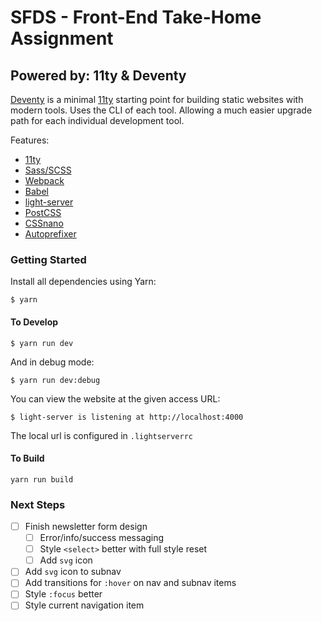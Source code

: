 # SFDS - Front-End Take-Home Assignment

## Powered by: 11ty & Deventy

[Deventy](https://github.com/ianrose/deventy) is a minimal [11ty](https://www.11ty.io) starting point for building static websites with modern tools. Uses the CLI of each tool. Allowing a much easier upgrade path for each individual development tool.

Features:

- [11ty](https://www.11ty.io/)
- [Sass/SCSS](https://github.com/sass/node-sass)
- [Webpack](https://webpack.js.org/)
- [Babel](https://babeljs.io/)
- [light-server](https://github.com/txchen/light-server)
- [PostCSS](https://postcss.org/)
- [CSSnano](https://cssnano.co/)
- [Autoprefixer](https://github.com/postcss/autoprefixer)

### Getting Started

Install all dependencies using Yarn:

```
$ yarn
```

#### To Develop

```
$ yarn run dev
```

And in debug mode:

```
$ yarn run dev:debug
```

You can view the website at the given access URL:

```
$ light-server is listening at http://localhost:4000
```

The local url is configured in `.lightserverrc`

#### To Build

```
yarn run build
```

### Next Steps

- [ ] Finish newsletter form design
  - [ ] Error/info/success messaging
  - [ ] Style `<select>` better with full style reset
  - [ ] Add `svg` icon
- [ ] Add `svg` icon to subnav
- [ ] Add transitions for `:hover` on nav and subnav items
- [ ] Style `:focus` better
- [ ] Style current navigation item
